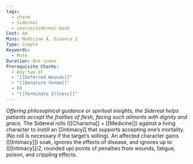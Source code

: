```yaml
---
tags:
  - charm
  - Sidereal
  - source/sidereal-book
Cost: 4m
Mins: Medicine 4, Essence 2
Type: Simple
Keywords:
  - Mute
Duration: One scene
Prerequisite Charms:
  - Any two of
  - "[[Deferred Wounds]]"
  - "[[Denature Venom]]"
  - OR
  - "[[Terminate Illness]]"
---
```

*Offering philosophical guidance or spiritual insights, the Sidereal helps patients accept the frailties of flesh, facing such ailments with dignity and grace.*
The Sidereal rolls ([[Charisma]] + [[Medicine]]) against a living character to instill an [[Intimacy]] that supports accepting one’s mortality. (No roll is necessary if the target’s willing). An affected character gains ([[Intimacy]]) soak, ignores the effects of disease, and ignores up to ([[Intimacy]]/2, rounded up) points of penalties from wounds, fatigue, poison, and crippling effects.